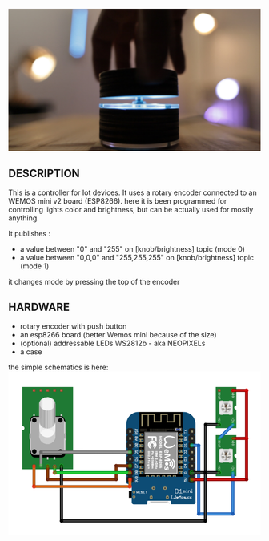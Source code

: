 ![knob image](knob.jpg)

## DESCRIPTION
This is a controller for Iot devices. It uses a rotary encoder connected to an WEMOS mini v2 board (ESP8266).
here it is been programmed for controlling lights color and brightness, but can be actually used for mostly anything.

It publishes :

* a value between "0" and "255" on [knob/brightness] topic (mode 0)
* a value between "0,0,0" and "255,255,255" on [knob/brightness] topic (mode 1)

it changes mode by pressing the top of the encoder

## HARDWARE

* rotary encoder with push button 
* an esp8266 board (better Wemos mini because of the size)
* (optional) addressable LEDs WS2812b - aka NEOPIXELs
* a case

the simple schematics is here:
![fritzing sheme image](knob%20schematics.png)






